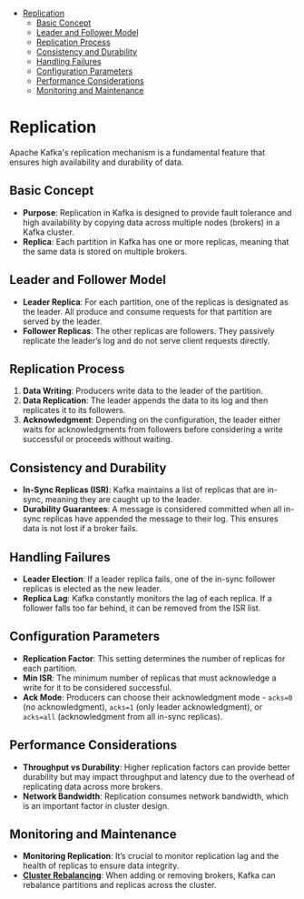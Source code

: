 <!-- TOC -->
* [Replication](#replication)
  * [Basic Concept](#basic-concept)
  * [Leader and Follower Model](#leader-and-follower-model)
  * [Replication Process](#replication-process)
  * [Consistency and Durability](#consistency-and-durability)
  * [Handling Failures](#handling-failures)
  * [Configuration Parameters](#configuration-parameters)
  * [Performance Considerations](#performance-considerations)
  * [Monitoring and Maintenance](#monitoring-and-maintenance)
<!-- TOC -->

# Replication

Apache Kafka's replication mechanism is a fundamental feature that ensures high availability and durability of data.

## Basic Concept

- **Purpose**: Replication in Kafka is designed to provide fault tolerance and high availability by copying data across
  multiple nodes (brokers) in a Kafka cluster.
- **Replica**: Each partition in Kafka has one or more replicas, meaning that the same data is stored on multiple
  brokers.

## Leader and Follower Model

- **Leader Replica**: For each partition, one of the replicas is designated as the leader. All produce and consume
  requests for that partition are served by the leader.
- **Follower Replicas**: The other replicas are followers. They passively replicate the leader’s log and do not serve
  client requests directly.

## Replication Process

1. **Data Writing**: Producers write data to the leader of the partition.
2. **Data Replication**: The leader appends the data to its log and then replicates it to its followers.
3. **Acknowledgment**: Depending on the configuration, the leader either waits for acknowledgments from followers before
   considering a write successful or proceeds without waiting.

## Consistency and Durability

- **In-Sync Replicas (ISR)**: Kafka maintains a list of replicas that are in-sync, meaning they are caught up to the
  leader.
- **Durability Guarantees**: A message is considered committed when all in-sync replicas have appended the message to
  their log. This ensures data is not lost if a broker fails.

## Handling Failures

- **Leader Election**: If a leader replica fails, one of the in-sync follower replicas is elected as the new leader.
- **Replica Lag**: Kafka constantly monitors the lag of each replica. If a follower falls too far behind, it can be
  removed from the ISR list.

## Configuration Parameters

- **Replication Factor**: This setting determines the number of replicas for each partition.
- **Min ISR**: The minimum number of replicas that must acknowledge a write for it to be considered successful.
- **Ack Mode**: Producers can choose their acknowledgment mode - `acks=0` (no acknowledgment), `acks=1` (only leader
  acknowledgment), or `acks=all` (acknowledgment from all in-sync replicas).

## Performance Considerations

- **Throughput vs Durability**: Higher replication factors can provide better durability but may impact throughput and
  latency due to the overhead of replicating data across more brokers.
- **Network Bandwidth**: Replication consumes network bandwidth, which is an important factor in cluster design.

## Monitoring and Maintenance

- **Monitoring Replication**: It’s crucial to monitor replication lag and the health of replicas to ensure data
  integrity.
- **[Cluster Rebalancing](./cluster-rebalancing.md)**: When adding or removing brokers, Kafka can rebalance partitions
  and replicas across the cluster.
